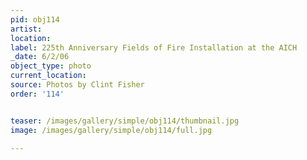 ```yaml
---
pid: obj114
artist: 
location: 
label: 225th Anniversary Fields of Fire Installation at the AICH
_date: 6/2/06
object_type: photo
current_location: 
source: Photos by Clint Fisher
order: '114'


teaser: /images/gallery/simple/obj114/thumbnail.jpg
image: /images/gallery/simple/obj114/full.jpg
 
---
```

